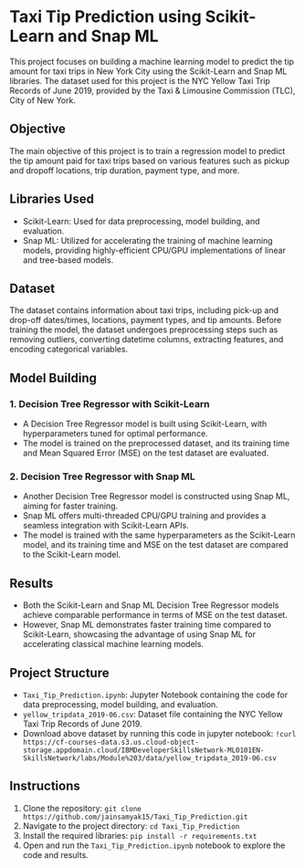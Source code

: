 # Taxi Tip Prediction using Scikit-Learn and Snap ML

This project focuses on building a machine learning model to predict the tip amount for taxi trips in New York City using the Scikit-Learn and Snap ML libraries. The dataset used for this project is the NYC Yellow Taxi Trip Records of June 2019, provided by the Taxi & Limousine Commission (TLC), City of New York.

## Objective
The main objective of this project is to train a regression model to predict the tip amount paid for taxi trips based on various features such as pickup and dropoff locations, trip duration, payment type, and more.

## Libraries Used
- Scikit-Learn: Used for data preprocessing, model building, and evaluation.
- Snap ML: Utilized for accelerating the training of machine learning models, providing highly-efficient CPU/GPU implementations of linear and tree-based models.

## Dataset
The dataset contains information about taxi trips, including pick-up and drop-off dates/times, locations, payment types, and tip amounts. Before training the model, the dataset undergoes preprocessing steps such as removing outliers, converting datetime columns, extracting features, and encoding categorical variables.

## Model Building
### 1. Decision Tree Regressor with Scikit-Learn
- A Decision Tree Regressor model is built using Scikit-Learn, with hyperparameters tuned for optimal performance.
- The model is trained on the preprocessed dataset, and its training time and Mean Squared Error (MSE) on the test dataset are evaluated.

### 2. Decision Tree Regressor with Snap ML
- Another Decision Tree Regressor model is constructed using Snap ML, aiming for faster training.
- Snap ML offers multi-threaded CPU/GPU training and provides a seamless integration with Scikit-Learn APIs.
- The model is trained with the same hyperparameters as the Scikit-Learn model, and its training time and MSE on the test dataset are compared to the Scikit-Learn model.

## Results
- Both the Scikit-Learn and Snap ML Decision Tree Regressor models achieve comparable performance in terms of MSE on the test dataset.
- However, Snap ML demonstrates faster training time compared to Scikit-Learn, showcasing the advantage of using Snap ML for accelerating classical machine learning models.

## Project Structure
- `Taxi_Tip_Prediction.ipynb`: Jupyter Notebook containing the code for data preprocessing, model building, and evaluation.
- `yellow_tripdata_2019-06.csv`: Dataset file containing the NYC Yellow Taxi Trip Records of June 2019.
- Download above dataset by running this code in jupyter notebook: `!curl https://cf-courses-data.s3.us.cloud-object-storage.appdomain.cloud/IBMDeveloperSkillsNetwork-ML0101EN-SkillsNetwork/labs/Module%203/data/yellow_tripdata_2019-06.csv` 

## Instructions
1. Clone the repository: `git clone https://github.com/jainsamyak15/Taxi_Tip_Prediction.git`
2. Navigate to the project directory: `cd Taxi_Tip_Prediction`
3. Install the required libraries: `pip install -r requirements.txt`
4. Open and run the `Taxi_Tip_Prediction.ipynb` notebook to explore the code and results.

